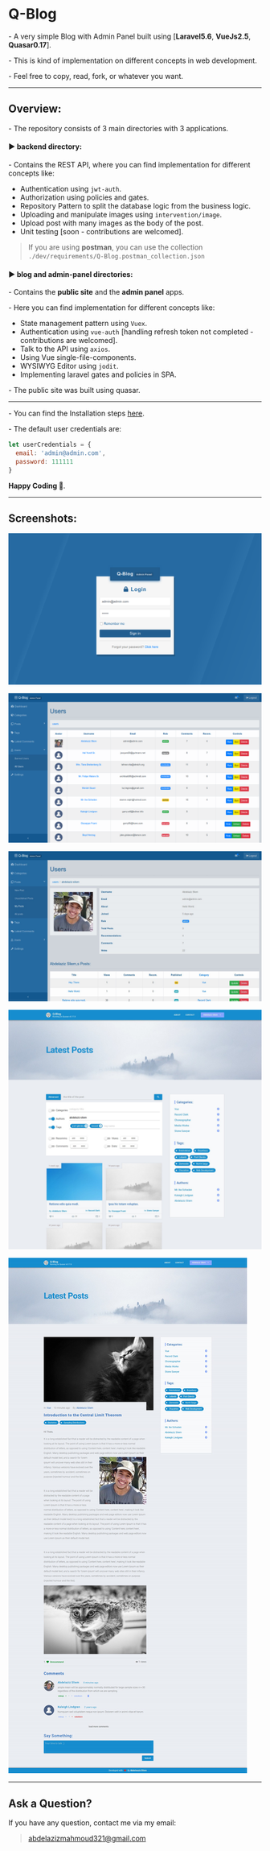 # Q-Blog

\- A very simple Blog with Admin Panel built using [**Laravel5.6**,  **VueJs2.5**,  **Quasar0.17**].

\- This is kind of implementation on different concepts in web development.

\- Feel free to copy, read, fork, or whatever you want.

------

## Overview:

\- The repository consists of 3 main directories with 3 applications.

#### :arrow_forward: backend directory:

\- Contains the REST API, where you can find implementation for different concepts like:

- Authentication using `jwt-auth`.
- Authorization using policies and gates.
- Repository Pattern to split the database logic from the business logic.
- Uploading  and manipulate images using `intervention/image`.
- Upload post with many images as the body of the post.
- Unit testing [soon - contributions are welcomed].

> If you are using **postman**, you can use the collection `./dev/requirements/Q-Blog.postman_collection.json` 

#### :arrow_forward: blog and admin-panel directories:

\- Contains the **public site** and the **admin panel** apps.

\- Here you can find implementation for different concepts like:

- State management pattern using `Vuex`.
- Authentication using `vue-auth` [handling refresh token not completed - contributions are welcomed].
- Talk to the API using `axios`.
- Using Vue single-file-components.
- WYSIWYG Editor using `jodit`.
- Implementing laravel gates and policies in SPA.

\- The public site was built using quasar.

------

\- You can find the Installation steps [here](https://github.com/abdelaziz321/Q-Blog/wiki/Installation).

\- The default user credentials are:

```javascript
let userCredentials = {
  email: 'admin@admin.com',
  password: 111111
}
```

**Happy Coding :slightly_smiling_face:**.

------

## Screenshots:

![dashboard](./.dev/screenshots/login.png)

![user](./.dev/screenshots/users.png)

![users](./.dev/screenshots/single_user.jpg)

![blog](./.dev/screenshots/posts.jpg)

![single](./.dev/screenshots/single_post.jpg)

------

## Ask a Question?

If you have any question, contact me via my email:

> abdelazizmahmoud321@gmail.com
